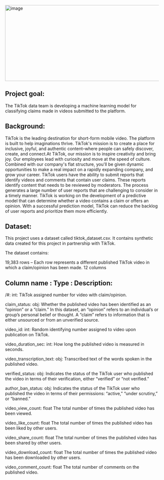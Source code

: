 <img width="1600" height="248" alt="image" src="https://github.com/user-attachments/assets/2834f1fd-9165-4b9b-a817-6842dd4e8546" />

## Project goal:

The TikTok data team is developing a machine learning model for classifying claims made in videos submitted to the platform.

## Background:

TikTok is the leading destination for short-form mobile video. The platform is built to help imaginations thrive. TikTok's mission is to create a place for inclusive, joyful, and authentic content–where people can safely discover, create, and connect.At TikTok, our mission is to inspire creativity and bring joy. Our employees lead with curiosity and move at the speed of culture. Combined with our company's flat structure, you'll be given dynamic opportunities to make a real impact on a rapidly expanding company, and grow your career.
TikTok users have the ability to submit reports that identify videos and comments that contain user claims. These reports identify content that needs to be reviewed by moderators. The process generates a large number of user reports that are challenging to consider in a timely manner. 
TikTok is working on the development of a predictive model that can determine whether a video contains a claim or offers an opinion. With a successful prediction model, TikTok can reduce the backlog of user reports and prioritize them more efficiently.

## Dataset:
This project uses a dataset called tiktok_dataset.csv. It contains synthetic data created for this project in partnership with TikTok. 

The dataset contains: 

19,383 rows – Each row represents a different published TikTok video in which a claim/opinion has been made.
12 columns 

## Column name :                 Type :           Description:

/#:                              int:             TikTok assigned number for video with claim/opinion.

claim_status:                    obj:              Whether the published video has been identified as an “opinion” or a “claim.” In this dataset, an “opinion” refers to an individual’s or group’s personal belief or thought. A “claim” refers to information that is either unsourced or from an unverified source.

video_id:                        int:              Random identifying number assigned to video upon publication on TikTok.

video_duration_sec:             int:              How long the published video is measured in seconds.

video_transcription_text:        obj:              Transcribed text of the words spoken in the published video.

verified_status:                 obj:              Indicates the status of the TikTok user who published the video in terms of their verification, either “verified” or “not verified.” 

author_ban_status:               obj:              Indicates the status of the TikTok user who published the video in terms of their permissions: “active,” “under scrutiny,” or “banned.” 

video_view_count:               float             The total number of times the published video has been viewed. 

video_like_count:               float             The total number of times the published video has been liked by other users. 

video_share_count:              float             The total number of times the published video has been shared by other users. 

video_download_count:           float             The total number of times the published video has been downloaded by other users. 

video_comment_count:            float             The total number of comments on the published video. 
